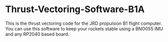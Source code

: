 # Thrust-Vectoring-Software-B1A
This is the thrust vectoring code for the JRD propulsion B1 flight computer. You can use this software to keep your rockets stable using a BNO055 IMU and any RP2040 based board.
